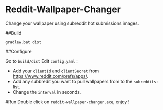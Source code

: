 # Reddit-Wallpaper-Changer

Change your wallpaper using subreddit hot submissions images.

##Build

`gradlew.bat dist`

##Configure

Go to `build/dist`
Edit `config.yaml` :
 - Add your `clientId` and `clientSecret` from https://www.reddit.com/prefs/apps/.
 - Add any subbredit you want to pull wallpapers from to the `subreddits:` list.
 - Change the `interval` in seconds.

#Run
Double click on `reddit-wallpaper-changer.exe`, enjoy !
